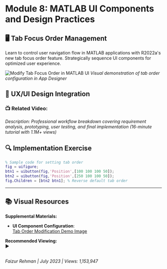 # Module 8: MATLAB UI Components and Design Practices

## 🖥️ Tab Focus Order Management
Learn to control user navigation flow in MATLAB applications with R2022a's new tab focus order feature. Strategically sequence UI components for optimized user experience.

![Modify Tab Focus Order in MATLAB UI](https://encrypted-tbn0.gstatic.com/images?q=tbn:ANd9GcSw5UPA1Bgv4t2Fe4OkYyvKlQ9_uMvt8bGUER1GDeeKc5E3qWulNMA9&s)
*Visual demonstration of tab order configuration in App Designer*

## 🎨 UX/UI Design Integration
### 📺 Related Video: <div class="youtube-embed" data-title="My 5-Step UX/UI Design Process — From Start to Deliver" data-video-id="aoFMyMYhKCM"></div>
*Description: Professional workflow breakdown covering requirement analysis, prototyping, user testing, and final implementation (16-minute tutorial with 1.1M+ views)*

## 🔍 Implementation Exercise
```matlab
% Sample code for setting tab order
fig = uifigure;
btn1 = uibutton(fig,'Position',[100 100 100 50]);
btn2 = uibutton(fig,'Position',[250 100 100 50]);
fig.Children = [btn2 btn1]; % Reverse default tab order
```

---

## 📚 Visual Resources
**Supplemental Materials:**
- **UI Component Configuration**:  
  [Tab Order Modification Demo Image](https://www.mathworks.com/matlabcentral/discussions/uploaded_files/10759/data)

**Recommended Viewing:**  
▶️ <div class="youtube-embed" data-title="UX/UI Design Process Tutorial" data-video-id="aoFMyMYhKCM"></div>  
*Faizur Rehman | July 2023 | Views: 1,153,947*
